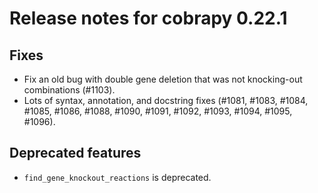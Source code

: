 # Release notes for cobrapy 0.22.1

## Fixes

- Fix an old bug with double gene deletion that was not knocking-out combinations (#1103).
- Lots of syntax, annotation, and docstring fixes (#1081, #1083, #1084, #1085, #1086, #1088,
  #1090, #1091, #1092, #1093, #1094, #1095, #1096).

## Deprecated features

- `find_gene_knockout_reactions` is deprecated.
